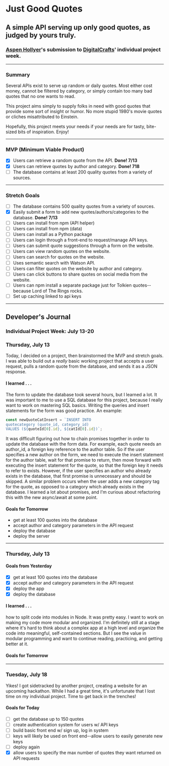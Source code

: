 # Just Good Quotes
## A simple API serving up only good quotes, as judged by yours truly.

### [Aspen Hollyer](http://www.aspenhollyer.com)'s submission to [DigitalCrafts](http://www.DigitalCrafts.com)' individual project week.
------

### Summary

Several APIs exist to serve up random or daily quotes. Most either cost money, cannot be filtered by category, or simply contain too many bad quotes that no one wants to read.

This project aims simply to supply folks in need with good quotes that provide some sort of insight or humor. No more stupid 1980's movie quotes or cliches misattributed to Einstein.

Hopefully, this project meets your needs if your needs are for tasty, bite-sized bits of inspiration. Enjoy!

-----

### MVP (Minimum Viable Product)

- [x] Users can retrieve a random quote from the API. **Done! 7/13**
- [x] Users can retrieve quotes by author and category. **Done! 718**
- [ ] The database contains at least 200 quality quotes from a variety of sources.

-----

### Stretch Goals
- [ ] The database contains 500 quality quotes from a variety of sources.
- [x] Easily submit a form to add new quotes/authors/categories to the database. **Done! 7/13**
- [ ] Users can install from npm (API helper)
- [ ] Users can install from npm (data)
- [ ] Users can install as a Python package
- [ ] Users can login through a front-end to request/manage API keys.
- [ ] Users can submit quote suggestions through a form on the website.
- [ ] Users can view random quotes on the website.
- [ ] Users can search for quotes on the website.
- [ ] Uses semantic search with Watson API.
- [ ] Users can filter quotes on the website by author and category.
- [ ] Users can click buttons to share quotes on social media from the website.
- [ ] Users can npm install a separate package just for Tolkien quotes--because Lord of The Rings rocks.
- [ ] Set up caching linked to api keys

-----
## Developer's Journal
### Individual Project Week: July 13-20

### Thursday, July 13
Today, I decided on a project, then brainstormed the MVP and stretch goals. I was able to build out a *really* basic working project that accepts a user request, pulls a random quote from the database, and sends it as a JSON response.

#### I learned . . .
The form to update the database took several hours, but I learned a lot. It was important to me to use a SQL database for this project, because I really want to work on mastering SQL basics. Writing the queries and insert statements for the form was good practice. An example:

```javascript
const newQuoteCatInsert = `INSERT INTO
quotecategory (quote_id, category_id)
VALUES (${quoteId[0].id}, ${catId[0].id})`;
```

It was difficult figuring out how to chain promises together in order to update the database with the form data. For example, each quote needs an author_id, a foreign key reference to the author table. So if the user specifies a new author on the form, we need to execute the insert statement for the author table, wait for that promise to return, then move forward with executing the insert statement for the quote, so that the foreign key it needs to refer to exists. However, if the user specifies an author who already exists in the database, that first promise is unnecessary and should be skipped. A similar problem occurs when the user adds a new category tag for the quote, as opposed to a category which already exists in the database. I learned a lot about promises, and I'm curious about refactoring this with the new async/await at some point.

#### Goals for Tomorrow
- get at least 100 quotes into the database
- accept author and category parameters in the API request
- deploy the database
- deploy the server

--------

### Thursday, July 13


#### Goals from Yesterday
- [x] get at least 100 quotes into the database
- [x] accept author and category parameters in the API request
- [x] deploy the app
- [x] deploy the database

#### I learned . . .
how to split code into modules in Node. It was pretty easy. I want to work on making my code more modular and organized. I'm definitely still at a stage where it's hard to think about a complex app at a high level and organize the code into meaningful, self-contained sections. But I see the value in modular programming and want to continue reading, practicing, and getting better at it.

#### Goals for Tomorrow

---------

### Tuesday, July 18
Yikes! I got sidetracked by another project, creating a website for an upcoming hackathon. While I had a great time, it's unfortunate that I lost time on my individual project. Time to get back in the trenches!

#### Goals for Today
- [ ] get the database up to 150 quotes
- [ ] create authentication system for users w/ API keys
- [ ] build basic front end w/ sign up, log in system
- [ ] keys will likely be used on front end--allow users to easily generate new keys
- [ ] deploy again
- [x] allow users to specify the max number of quotes they want returned on API requests
